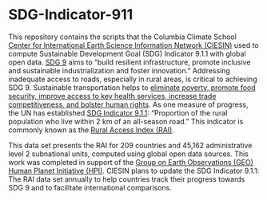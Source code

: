 # SDG-Indicator-911

This repository contains the scripts that the Columbia Climate School [Center for International Earth Science Information Network (CIESIN)](http://www.ciesin.org/) used to compute Sustainable Development Goal (SDG) Indicator 9.1.1 with global open data. [SDG 9](https://sdgs.un.org/goals/goal9) aims to “build resilient infrastructure, promote inclusive and sustainable industrialization and foster innovation.” Addressing inadequate access to roads, especially in rural areas, is critical to achieving SDG 9. Sustainable transportation helps to [eliminate poverty, promote food security, improve access to key health services, increase trade competitiveness, and bolster human rights](https://sdgs.un.org/sites/default/files/2021-10/Transportation%20Report%202021_FullReport_Digital.pdf). As one measure of progress, the UN has established [SDG Indicator 9.1.1](https://unstats.un.org/sdgs/metadata/?Text=&Goal=9&Target=9.1): “Proportion of the rural population who live within 2 km of an all-season road.” This indicator is commonly known as the [Rural Access Index (RAI)](https://onlinelibrary.wiley.com/doi/full/10.1111/tgis.12721).

This data set presents the RAI for 209 countries and 45,162 administrative level 2 subnational units, computed using global open data sources. This work was completed in support of the [Group on Earth Observations (GEO)](https://earthobservations.org/index.php) [Human Planet Initiative (HPI)](https://ghsl.jrc.ec.europa.eu/HPI.php). CIESIN plans to update the SDG Indicator 9.1.1: The RAI data set annually to help countries track their progress towards SDG 9 and to facilitate international comparisons.

